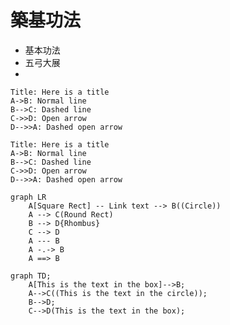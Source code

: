# 築基功法

* 基本功法
* 五弓大展
* 


``` sequence
Title: Here is a title
A->B: Normal line
B-->C: Dashed line
C->>D: Open arrow
D-->>A: Dashed open arrow
```

``` sequence-hand
Title: Here is a title
A->B: Normal line
B-->C: Dashed line
C->>D: Open arrow
D-->>A: Dashed open arrow
```


``` mermaid
graph LR
    A[Square Rect] -- Link text --> B((Circle))
    A --> C(Round Rect)
    B --> D{Rhombus}
    C --> D
    A --- B
    A -.-> B
    A ==> B
```



``` mermaid
graph TD;
    A[This is the text in the box]-->B;
    A-->C((This is the text in the circle));
    B-->D;
    C-->D(This is the text in the box);
```


